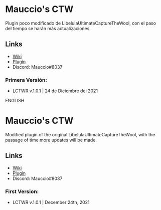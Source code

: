 # Mauccio's CTW
Plugin poco modificado de LibelulaUltimateCaptureTheWool, con el paso del tiempo se harán más actualizaciones.
## Links
- [Wiki](https://lovesaura1170.gitbook.io/mauccio-ctw)
- [Plugin](https://www.spigotmc.org/resources/mauccios-ctw-a-capture-the-wool-plugin.101094/)
- Discord: Mauccio#8037

### Primera Versión: 
- LCTWR v.1.0.1 | 24 de Diciembre del 2021

ENGLISH

# Mauccio's CTW
Modified plugin of the original LibelulaUltimateCaptureTheWool, with the passage of time more updates will be made.
## Links
- [Wiki](https://lovesaura1170.gitbook.io/mauccio-ctw)
- [Plugin](https://www.spigotmc.org/resources/mauccios-ctw-a-capture-the-wool-plugin.101094/)
- Discord: Mauccio#8037

### First Version:
- LCTWR v.1.0.1 | December 24th, 2021
